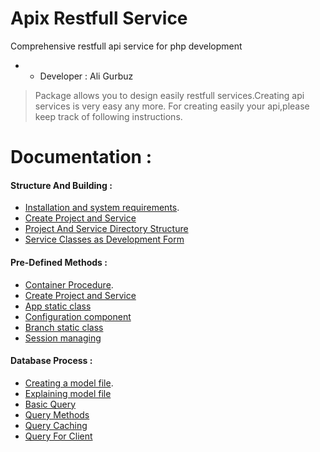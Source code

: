 # Apix Restfull Service
Comprehensive restfull api service for php development
* - Developer : Ali Gurbuz

> Package allows you to design easily restfull services.Creating api services is very easy any more.
> For creating easily your api,please keep track of following instructions.

# Documentation :
#### Structure And Building :
* [Installation and system requirements](https://github.com/aligurbuz/apix/blob/master/docs/installation.md).
* [Create Project and Service](https://github.com/aligurbuz/apix/blob/master/docs/projectSetUp.md)
* [Project And Service Directory Structure](https://github.com/aligurbuz/apix/blob/master/docs/serviceDirectoryStructure.md)
* [Service Classes as Development Form](https://github.com/aligurbuz/apix/blob/master/docs/serviceClasses.md)

#### Pre-Defined Methods :
* [Container Procedure](https://github.com/aligurbuz/apix/blob/master/docs/container-defined.md).
* [Create Project and Service](https://github.com/aligurbuz/apix/blob/master/docs/projectSetUp.md)
* [App static class](https://github.com/aligurbuz/apix/blob/master/docs/serviceDirectoryStructure.md)
* [Configuration component](https://github.com/aligurbuz/apix/blob/master/docs/serviceClasses.md)
* [Branch static class](https://github.com/aligurbuz/apix/blob/master/docs/serviceClasses.md)
* [Session managing](https://github.com/aligurbuz/apix/blob/master/docs/serviceClasses.md)

#### Database Process :
* [Creating a model file](https://github.com/aligurbuz/apix/blob/master/docs/model-file.md).
* [Explaining model file](https://github.com/aligurbuz/apix/blob/master/docs/projectSetUp.md)
* [Basic Query](https://github.com/aligurbuz/apix/blob/master/docs/serviceDirectoryStructure.md)
* [Query Methods](https://github.com/aligurbuz/apix/blob/master/docs/serviceClasses.md)
* [Query Caching](https://github.com/aligurbuz/apix/blob/master/docs/serviceClasses.md)
* [Query For Client](https://github.com/aligurbuz/apix/blob/master/docs/serviceClasses.md)
